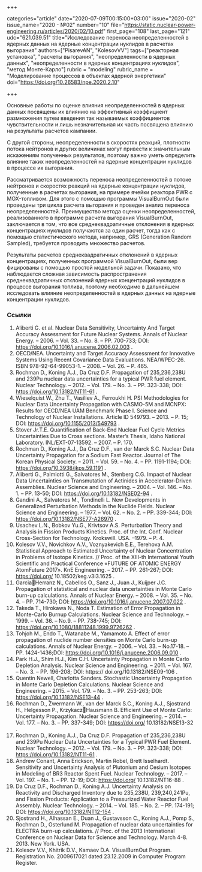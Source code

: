 +++

categories="article"
date="2020-07-09T00:15:00+03:00"
issue="2020-02"
issue_name="2020 - №02"
number="10"
file="https://static.nuclear-power-engineering.ru/articles/2020/02/10.pdf"
first_page="108"
last_page="121"
udc="621.039.51"
title="Исследование переноса неопределенностей в ядерных данных на ядерные концентрации нуклидов в расчетах выгорания"
authors=["PisarevAN", "KolesovVV"]
tags=["реакторная установка", "расчеты выгорания", "неопределенности в ядерных данных", "неопределенности в ядерных концентрациях нуклидов", "метод Монте-Карло"]
rubric = "modeling"
rubric_name = "Моделирование процессов в объектах ядерной энергетики"
doi="https://doi.org/10.26583/npe.2020.2.10"

+++

Основные работы по оценке влияния неопределенностей в ядерных данных посвящены их влиянию на эффективный коэффициент размножения путем введения так называемых коэффициентов чувствительности и лишь незначительная их часть посвящена влиянию на результаты расчетов кампании. 

С другой стороны, неопределенности в скоростях реакций, плотности потока нейтронов и других величинах могут привести к значительным искажениям полученных результатов, поэтому важно уметь определить влияние таких неопределенностей на ядерные концентрации нуклидов в процессе их выгорания. 

Рассматривается возможность переноса неопределенностей в потоке нейтронов и скоростях реакций на ядерные концентрации нуклидов, полученные в расчетах выгорания, на примере ячейки реактора PWR с MOX-топливом. Для этого с помощью программы VisualBurnOut были проведены три цикла расчета выгорания и проведен анализ переноса неопределенностей. Преимущество метода оценки неопределенностей, реализованного в программе расчета выгорания VisualBurnOut, заключается в том, что все среднеквадратичные отклонения в ядерных концентрациях нуклидов получаются за один расчет, тогда как с помощью статистического метода, например, GRS (Generation Random Sampled), требуется проводить множество расчетов. 

Результаты расчетов среднеквадратичных отклонений в ядерных концентрациях, полученных программой VisualBurnOut, были вер фицированы с помощью простой модельной задачи. Показано, что наблюдается сложная зависимость распространения среднеквадратичных отклонений ядерных концентраций нуклидов в процессе выгорания топлива, поэтому необходимо в дальнейшем исследовать влияние неопределенностей в ядерных данных на ядерные концентрации нуклидов.

### Ссылки

1. Aliberti G. et al. Nuclear Data Sensitivity, Uncertainty And Target Accuracy Assessment for Future Nuclear Systems. Annals of Nuclear Energy. – 2006. – Vol. 33. – No. 8. – PP. 700-733; DOI: https://doi.org/10.1016/j.anucene.2006.02.003 . 
2. OECD/NEA. Uncertainty and Target Accuracy Assessment for Innovative Systems Using Recent Covariance Data Evaluations. NEA/WPEC-26. ISBN 978-92-64-99053-1. – 2008. – Vol. 26. – P. 465. 
3. Rochman D., Koning A.J., Da Cruz D.F. Propagation of 235,236,238U and 239Pu nuclear data uncertainties for a typical PWR fuel element. Nuclear Technology. – 2012. – Vol. 179. – No. 3. – PP. 323-338; DOI: https://doi.org/10.13182/NT11-61 . 
4. Wieselquist W., Zhu T., Vasiliev A., Ferroukhi H. PSI Methodologies for Nuclear Data Uncertainty Propagation with CASMO-5M and MCNPX: Results for OECD/NEA UAM Benchmark Phase I. Science and Technology of Nuclear Installations. Article ID 549793. – 2013. – P. 15; DOI: https://doi.org/10.1155/2013/549793 . 
5. Stover Jr.T.E. Quantification of Back-End Nuclear Fuel Cycle Metrics Uncertainties Due to Cross sections. Master’s Thesis, Idaho National Laboratory. INL/EXT-07-13592. – 2007. – P. 170. 
6. Rochman D., Koning A.J., Da Cruz D.F., van der Marck S.C. Nuclear Data Uncertainty Propagation for a Sodium Fast Reactor. Journal of The Korean Physical Society. – 2011. – Vol. 59. – No. 4. – PP. 1191-1194; DOI: https://doi.org/10.3938/jkps.59.1191 . 
7. Aliberti G., Palmiotti G., Salvatores M., Stenberg C.G. Impact of Nuclear Data Uncertainties on Transmutation of Actinides in Accelerator-Driven Assemblies. Nuclear Science and Engineering. – 2004. – Vol. 146. – No. 1. – PP. 13-50; DOI: https://doi.org/10.13182/NSE02-94 . 
8. Gandini A., Salvatores M., Tondinelli L. New Developments in Generalized Perturbation Methods in the Nuclide Fields. Nuclear Science and Engineering. – 1977. – Vol. 62. – No. 2. – PP. 339-344; DOI: https://doi.org/10.13182/NSE77-A26970 . 
9. Usachev L.N., Bobkov Yu.G., Krivtsov A.S. Perturbation Theory and Analysis in Fission Products Kinetics. Proc. of the Int. Conf. Nuclear Cross-Section for Technology. Krokswill. USA. –1979. – P. 4. 
10. Kolesov V.V., Novichkov A.V., Voznyakevich E.E., Terehova A.M. Statistical Approach to Estimated Uncertainty of Nuclear Concentration in Problems of Isotope Kinetics. // Proc. of the XIII-th International Youth Scientific and Practical Conference «FUTURE OF ATOMIC ENERGY AtomFuture 2017». KnE Engineering. – 2017. – PP. 261-267; DOI: https://doi.org/ 10.18502/keg.v3i3.1625 . 
11. GarciaHerranz N., Cabellos O., Sanz J., Juan J., Kuijper J.C. Propagation of statistical and nuclear data uncertainties in Monte Carlo burn-up calculations. Annals of Nuclear Energy. – 2008. – Vol. 35. – No. 4. – PP. 714-730; DOI: https://doi.org/10.1016/j.anucene.2007.07.022 . 
12. Takeda T., Hirokawa N., Noda T. Estimation of Error Propagation in Monte-Carlo Burnup Calculations. Nuclear Science and Technology. – 1999. – Vol. 36. – No.9. – PP. 738-745; DOI: https://doi.org/10.1080/18811248.1999.9726262 . 
13. Tohjoh M., Endo T., Watanabe M., Yamamoto A. Effect of error propagation of nuclide number densities on Monte Carlo burn-up calculations. Annals of Nuclear Energy. – 2006. – Vol. 33. – No.17-18. – PP. 1424-1436;DOI: https://doi.org/10.1016/j.anucene.2006.09.010 . 
14. Park H.J., Shim H.J., Kim C.H. Uncertainty Propagation in Monte Carlo Depletion Analysis. Nuclear Science and Engineering. – 2011. – Vol. 167. – No. 3. – PP. 196-208; DOI: https:// doi.org/10.13182/NSE09-106 . 
15. Quentin Newell, Charlotta Sanders. Stochastic Uncertainty Propagation in Monte Carlo Depletion Calculations. Nuclear Science and Engineering. – 2015. – Vol. 179. – No. 3. – PP. 253-263; DOI: https://doi.org/10.13182/NSE13-44 . 
16. Rochman D., Zwermann W., van der Marck S.C., Koning A.J., Sjostrand H., Helgesson P., KrzykaczHausmann B. Efficient Use of Monte Carlo: Uncertainty Propagation. Nuclear Science and Engineering. – 2014. – Vol. 177. – No. 3. – PP. 337-349; DOI: https://doi.org/ 10.13182/NSE13-32 . 
17. Rochman D., Koning A.J., Da Cruz D.F. Propagation of 235,236,238U and 239Pu Nuclear Data Uncertainties for a Typical PWR Fuel Element. Nuclear Technology. – 2012. – Vol. 179. – No. 3. – PP. 323-338; DOI: https://doi.org/10.13182/NT11-61 . 
18. Andrew Conant, Anna Erickson, Martin Robel, Brett Isselhardt. Sensitivity and Uncertainty Analysis of Plutonium and Cesium Isotopes in Modeling of BR3 Reactor Spent Fuel. Nuclear Technology. – 2017. – Vol. 197. – No. 1. – PP. 12-19; DOI: https://doi.org/ 10.13182/NT16-88 . 
19. Da Cruz D.F., Rochman D., Koning A.J. Uncertainty Analysis on Reactivity and Discharged Inventory due to 235,238U, 239,240,241Pu, and Fission Products: Application to a Pressurized Water Reactor Fuel Assembly. Nuclear Technology. – 2014. – Vol. 185. – No. 2. – PP. 174-191; DOI: https://doi.org/10.13182/NT12-154 . 
20. Sjostrand H., Alhassan E., Duan J., Gustavsson C., Koning A.J., Pomp S., Rochman D., Osterlund M. Propagation of nuclear data uncertainties for ELECTRA burn-up calculations. // Proc. of the 2013 International Conference on Nuclear Data for Science and Technology. March 4-8. 2013. New York. USA. 
21. Kolesov V.V., Khitrik D.V., Kamaev D.A. VisualBurnOut Program. Registration No. 2009617021 dated 23.12.2009 in Computer Program Register. 